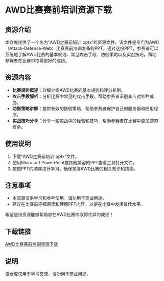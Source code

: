 # AWD比赛赛前培训资源下载

## 资源介绍

本仓库提供了一个名为“AWD之赛前培训.pptx”的资源文件，该文件是专门为AWD（Attack-Defense-Web）比赛赛前培训准备的PPT。通过这份PPT，参赛者可以系统地了解AWD比赛的基本规则、常见攻击手段、防御策略以及实战技巧，帮助参赛者在比赛中取得更好的成绩。

## 资源内容

- **比赛规则概述**：详细介绍AWD比赛的基本规则和评分机制。
- **攻击手段解析**：分析比赛中常见的攻击手段，帮助参赛者识别和应对各种威胁。
- **防御策略讲解**：提供有效的防御策略，帮助参赛者保护自己的服务器和应用程序。
- **实战技巧分享**：分享一些实战中的经验和技巧，帮助参赛者在比赛中更加游刃有余。

## 使用说明

1. 下载“AWD之赛前培训.pptx”文件。
2. 使用Microsoft PowerPoint或其他兼容的PPT查看工具打开文件。
3. 按照PPT的顺序进行学习，确保掌握AWD比赛的相关知识和技能。

## 注意事项

- 本资源仅供学习和参考使用，请勿用于商业用途。
- 建议在比赛前仔细阅读和理解PPT内容，以便在比赛中发挥最佳水平。

希望这份资源能够帮助你在AWD比赛中取得优异的成绩！

## 下载链接
[AWD比赛赛前培训资源下载](https://pan.quark.cn/s/6bf3d22210ae)

## 说明

该仓库仅用于学习交流，请勿用于商业用途。
